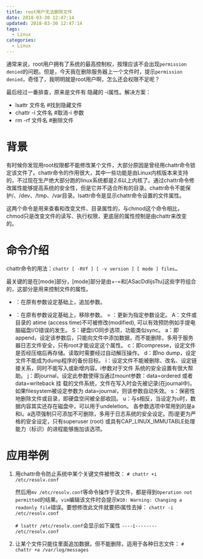 ```yaml
---
title: root用户无法删除文件
date: 2018-03-30 12:47:14
updated: 2018-03-30 12:47:14
tags:
  - Linux
categories: 
  - Linux
---
```


通常来说，root用户拥有了系统的最高控制权，按理应该不会出现`permission denied`的问题。但是，今天我在删除服务器上一个文件时，提示`permission denied`，奇怪了，我明明就是root用户啊，怎么还会权限不足呢？

最后经过一番排查，原来是文件有 隐藏的 -i属性。解决方案：
- lsattr 文件名 #找到隐藏文件
- chattr -i 文件名 #取消-i 参数
- rm -rf  文件名 #删除文件

<!-- more -->

# 背景
有时候你发现用root权限都不能修改某个文件，大部分原因是曾经用chattr命令锁定该文件了。chattr命令的作用很大，其中一些功能是由Linux内核版本来支持的，不过现在生产绝大部分跑的linux系统都是2.6以上内核了。通过chattr命令修改属性能够提高系统的安全性，但是它并不适合所有的目录。chattr命令不能保护/、/dev、/tmp、/var目录。lsattr命令是显示chattr命令设置的文件属性。

这两个命令是用来查看和改变文件、目录属性的，与chmod这个命令相比，chmod只是改变文件的读写、执行权限，更底层的属性控制是由chattr来改变的。

# 命令介绍
chattr命令的用法：`chattr [ -RVf ] [ -v version ] [ mode ] files…`

最关键的是在[mode]部分，[mode]部分是由+-=和[ASacDdIijsTtu]这些字符组合的，这部分是用来控制文件的属性。

+ ：在原有参数设定基础上，追加参数。
- ：在原有参数设定基础上，移除参数。
= ：更新为指定参数设定。
A：文件或目录的 atime (access time)不可被修改(modified), 可以有效预防例如手提电脑磁盘I/O错误的发生。
S：硬盘I/O同步选项，功能类似sync。
a：即append，设定该参数后，只能向文件中添加数据，而不能删除，多用于服务器日志文件安全，只有root才能设定这个属性。
c：即compresse，设定文件是否经压缩后再存储。读取时需要经过自动解压操作。
d：即no dump，设定文件不能成为dump程序的备份目标。
i：设定文件不能被删除、改名、设定链接关系，同时不能写入或新增内容。i参数对于文件 系统的安全设置有很大帮助。
j：即journal，设定此参数使得当通过mount参数：data=ordered 或者 data=writeback 挂 载的文件系统，文件在写入时会先被记录(在journal中)。如果filesystem被设定参数为 data=journal，则该参数自动失效。
s：保密性地删除文件或目录，即硬盘空间被全部收回。
u：与s相反，当设定为u时，数据内容其实还存在磁盘中，可以用于undeletion。
各参数选项中常用到的是a和i。a选项强制只可添加不可删除，多用于日志系统的安全设定。而i是更为严格的安全设定，只有superuser (root) 或具有CAP_LINUX_IMMUTABLE处理能力（标识）的进程能够施加该选项。

# 应用举例
1. 用chattr命令防止系统中某个关键文件被修改：
	`# chattr +i /etc/resolv.conf`

	然后用`mv /etc/resolv.conf`等命令操作于该文件，都是得到`Operation not permitted`的结果。`vim`编辑该文件时会提示`W10: Warning: Changing a readonly file`错误。要想修改此文件就要把i属性去掉： `chattr -i /etc/resolv.conf`

	`# lsattr /etc/resolv.conf`会显示如下属性
	`----i-------- /etc/resolv.conf`

2. 让某个文件只能往里面追加数据，但不能删除，适用于各种日志文件：
	`# chattr +a /var/log/messages`